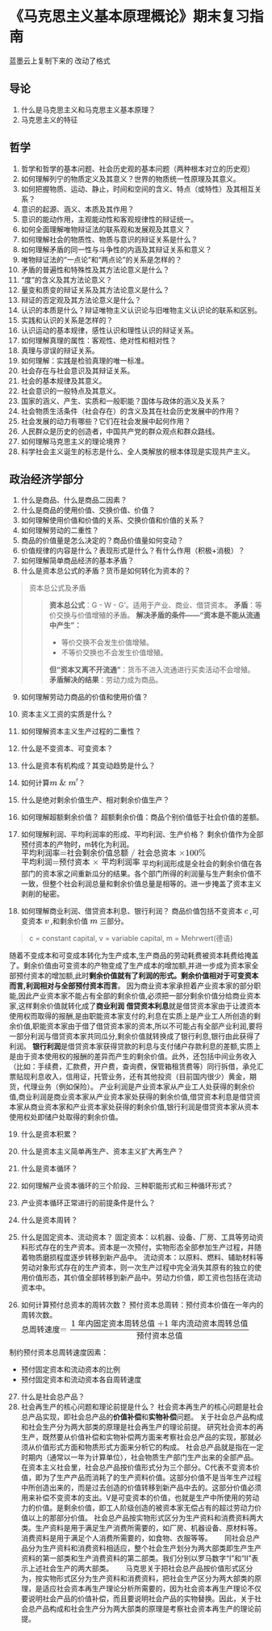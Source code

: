 # 《马克思主义基本原理概论》期末复习指南
蓝墨云上复制下来的 改动了格式
## 导论
1. 什么是马克思主义和马克思主义基本原理？
2. 马克思主义的特征

## 哲学
1. 哲学和哲学的基本问题、社会历史观的基本问题（两种根本对立的历史观）
2. 如何理解列宁的物质定义及其意义？世界的物质统一性原理及其意义。
3. 如何把握物质、运动、静止，时间和空间的含义、特点（或特性）及其相互关系？
4. 意识的起源、涵义、本质及其作用？ 
5. 意识的能动作用，主观能动性和客观规律性的辩证统一。
6. 如何全面理解唯物辩证法的联系观和发展观及其意义？
7. 如何理解社会的物质性、物质与意识的辩证关系是什么？
8. 如何理解矛盾的同一性与斗争性的内涵及其辩证关系和意义？
9. 唯物辩证法的“一点论”和“两点论”的关系是怎样的？
10. 矛盾的普遍性和特殊性及其方法论意义是什么？
11. “度”的含义及其方法论意义？
12. 量变和质变的辩证关系及其方法论意义是什么？
13. 辩证的否定观及其方法论意义是什么？
14. 认识的本质是什么？辩证唯物主义认识论与旧唯物主义认识论的联系和区别。
15. 实践和认识的关系是怎样的？
16. 认识运动的基本规律，感性认识和理性认识的辩证关系。
17. 如何理解真理的属性：客观性、绝对性和相对性？
18. 真理与谬误的辩证关系。
19. 如何理解：实践是检验真理的唯一标准。
20. 社会存在与社会意识及其辩证关系。
21. 社会的基本规律及其意义。
22. 社会意识的一般特点及其意义。
23. 国家的涵义、产生、实质和一般职能？国体与政体的涵义及关系？
24. 社会物质生活条件（社会存在）的含义及其在社会历史发展中的作用？
25. 社会发展的动力有哪些？它们在社会发展中起何作用？
26. 人民群众是历史的创造者，中国共产党的群众观点和群众路线。
27. 如何理解马克思主义的理论境界？
28. 科学社会主义诞生的标志是什么、全人类解放的根本体现是实现共产主义。

## 政治经济学部分
1. 什么是商品、什么是商品二因素？
2. 什么是商品的使用价值、交换价值、价值？
3. 如何理解使用价值和价值的关系、交换价值和价值的关系？
4. 如何理解劳动的二重性？
5. 商品的价值量是怎么决定的？商品价值量如何变动？
6. 价值规律的内容是什么？表现形式是什么？有什么作用（积极+消极）？
7. 如何理解简单商品经济的基本矛盾？
8. 什么是资本总公式的矛盾？货币是如何转化为资本的？

> 资本总公式及矛盾
>> **资本总公式**：G - W - G'。适用于产业、商业、借贷资本。
>> **矛盾**：等价交换与价值增殖的矛盾。
>> **解决矛盾的条件——“资本是不能从流通中产生”：** 
>> + 等价交换不会发生价值增殖。 
>> + 不等价交换也不会发生价值增殖。
>> 
>> **但“资本又离不开流通”**：货币不进入流通进行买卖活动不会增殖。
>> **矛盾解决的结果**：劳动力成为商品。

9. 如何理解劳动力商品的价值和使用价值？
10. 资本主义工资的实质是什么？
11. 如何理解资本主义生产过程的二重性？
12. 什么是不变资本、可变资本？
13. 什么是资本有机构成？其变动趋势是什么？
14. 如何计算<svg xmlns="http://www.w3.org/2000/svg" width="7.417ex" height="1.88ex" viewBox="0 -809 3278.5 831" xmlns:xlink="http://www.w3.org/1999/xlink" aria-hidden="true" style=""><defs><path id="MJX-44-TEX-I-1D45A" d="M21 287Q22 293 24 303T36 341T56 388T88 425T132 442T175 435T205 417T221 395T229 376L231 369Q231 367 232 367L243 378Q303 442 384 442Q401 442 415 440T441 433T460 423T475 411T485 398T493 385T497 373T500 364T502 357L510 367Q573 442 659 442Q713 442 746 415T780 336Q780 285 742 178T704 50Q705 36 709 31T724 26Q752 26 776 56T815 138Q818 149 821 151T837 153Q857 153 857 145Q857 144 853 130Q845 101 831 73T785 17T716 -10Q669 -10 648 17T627 73Q627 92 663 193T700 345Q700 404 656 404H651Q565 404 506 303L499 291L466 157Q433 26 428 16Q415 -11 385 -11Q372 -11 364 -4T353 8T350 18Q350 29 384 161L420 307Q423 322 423 345Q423 404 379 404H374Q288 404 229 303L222 291L189 157Q156 26 151 16Q138 -11 108 -11Q95 -11 87 -5T76 7T74 17Q74 30 112 181Q151 335 151 342Q154 357 154 369Q154 405 129 405Q107 405 92 377T69 316T57 280Q55 278 41 278H27Q21 284 21 287Z"></path><path id="MJX-44-TEX-N-A0" d=""></path><path id="MJX-44-TEX-N-26" d="M156 540Q156 620 201 668T302 716Q354 716 377 671T401 578Q401 505 287 386L274 373Q309 285 416 148L429 132L437 142Q474 191 543 309L562 341V349Q562 368 541 376T498 385H493V431H502L626 428Q709 428 721 431H727V385H712Q688 384 669 379T639 369T618 354T603 337T591 316T578 295Q537 223 506 176T464 117T454 104Q454 102 471 85T497 62Q543 24 585 24Q618 24 648 48T682 113V121H722V112Q721 94 714 75T692 32T646 -7T574 -22Q491 -19 414 42L402 51L391 42Q312 -22 224 -22Q144 -22 93 25T42 135Q42 153 46 169T55 197T74 225T96 249T125 278T156 308L195 347L190 360Q185 372 182 382T174 411T165 448T159 491T156 540ZM361 576Q361 613 348 646T305 679Q272 679 252 649T232 572Q232 497 255 426L259 411L267 420Q361 519 361 576ZM140 164Q140 103 167 64T240 24Q271 24 304 36T356 61T374 77Q295 156 235 262L220 292L210 310L193 293Q177 277 169 268T151 229T140 164Z"></path><path id="MJX-44-TEX-N-2032" d="M79 43Q73 43 52 49T30 61Q30 68 85 293T146 528Q161 560 198 560Q218 560 240 545T262 501Q262 496 260 486Q259 479 173 263T84 45T79 43Z"></path></defs><g stroke="currentColor" fill="currentColor" stroke-width="0" transform="matrix(1 0 0 -1 0 0)"><g data-mml-node="math"><g data-mml-node="mi"><use xlink:href="#MJX-44-TEX-I-1D45A"></use></g><g data-mml-node="mtext" transform="translate(878, 0)"><use xlink:href="#MJX-44-TEX-N-A0"></use></g><g data-mml-node="mi" transform="translate(1128, 0)"><use xlink:href="#MJX-44-TEX-N-26"></use></g><g data-mml-node="mtext" transform="translate(1906, 0)"><use xlink:href="#MJX-44-TEX-N-A0"></use></g><g data-mml-node="msup" transform="translate(2156, 0)"><g data-mml-node="mi"><use xlink:href="#MJX-44-TEX-I-1D45A"></use></g><g data-mml-node="mo" transform="translate(878, 413) scale(0.707)"><use xlink:href="#MJX-44-TEX-N-2032"></use></g></g></g></g></svg>？
15. 什么是绝对剩余价值生产、相对剩余价值生产？
16. 如何理解超额剩余价值？
超额剩余价值：商品个别价值低于社会价值的差额。
17. 如何理解利润、平均利润率的形成、平均利润、生产价格？
剩余价值作为全部预付资本的产物时，m转化为利润。
<svg xmlns="http://www.w3.org/2000/svg" width="47.815ex" height="2.262ex" viewBox="0 -750 21134.3 1000" xmlns:xlink="http://www.w3.org/1999/xlink" aria-hidden="true" style=""><defs><path id="MJX-20-TEX-N-3D" d="M56 347Q56 360 70 367H707Q722 359 722 347Q722 336 708 328L390 327H72Q56 332 56 347ZM56 153Q56 168 72 173H708Q722 163 722 153Q722 140 707 133H70Q56 140 56 153Z"></path><path id="MJX-20-TEX-N-2F" d="M423 750Q432 750 438 744T444 730Q444 725 271 248T92 -240Q85 -250 75 -250Q68 -250 62 -245T56 -231Q56 -221 230 257T407 740Q411 750 423 750Z"></path><path id="MJX-20-TEX-N-D7" d="M630 29Q630 9 609 9Q604 9 587 25T493 118L389 222L284 117Q178 13 175 11Q171 9 168 9Q160 9 154 15T147 29Q147 36 161 51T255 146L359 250L255 354Q174 435 161 449T147 471Q147 480 153 485T168 490Q173 490 175 489Q178 487 284 383L389 278L493 382Q570 459 587 475T609 491Q630 491 630 471Q630 464 620 453T522 355L418 250L522 145Q606 61 618 48T630 29Z"></path><path id="MJX-20-TEX-N-31" d="M213 578L200 573Q186 568 160 563T102 556H83V602H102Q149 604 189 617T245 641T273 663Q275 666 285 666Q294 666 302 660V361L303 61Q310 54 315 52T339 48T401 46H427V0H416Q395 3 257 3Q121 3 100 0H88V46H114Q136 46 152 46T177 47T193 50T201 52T207 57T213 61V578Z"></path><path id="MJX-20-TEX-N-30" d="M96 585Q152 666 249 666Q297 666 345 640T423 548Q460 465 460 320Q460 165 417 83Q397 41 362 16T301 -15T250 -22Q224 -22 198 -16T137 16T82 83Q39 165 39 320Q39 494 96 585ZM321 597Q291 629 250 629Q208 629 178 597Q153 571 145 525T137 333Q137 175 145 125T181 46Q209 16 250 16Q290 16 318 46Q347 76 354 130T362 333Q362 478 354 524T321 597Z"></path><path id="MJX-20-TEX-N-25" d="M465 605Q428 605 394 614T340 632T319 641Q332 608 332 548Q332 458 293 403T202 347Q145 347 101 402T56 548Q56 637 101 693T202 750Q241 750 272 719Q359 642 464 642Q580 642 650 732Q662 748 668 749Q670 750 673 750Q682 750 688 743T693 726Q178 -47 170 -52Q166 -56 160 -56Q147 -56 142 -45Q137 -36 142 -27Q143 -24 363 304Q469 462 525 546T581 630Q528 605 465 605ZM207 385Q235 385 263 427T292 548Q292 617 267 664T200 712Q193 712 186 709T167 698T147 668T134 615Q132 595 132 548V527Q132 436 165 403Q183 385 203 385H207ZM500 146Q500 234 544 290T647 347Q699 347 737 292T776 146T737 0T646 -56Q590 -56 545 0T500 146ZM651 -18Q679 -18 707 24T736 146Q736 215 711 262T644 309Q637 309 630 306T611 295T591 265T578 212Q577 200 577 146V124Q577 -18 647 -18H651Z"></path></defs><g stroke="currentColor" fill="currentColor" stroke-width="0" transform="matrix(1 0 0 -1 0 0)"><g data-mml-node="math"><g data-mml-node="mo"><text data-variant="normal" transform="matrix(1 0 0 -1 0 0)" font-size="884px" font-family="serif">平</text><text data-variant="normal" transform="translate(884, 0) matrix(1 0 0 -1 0 0)" font-size="884px" font-family="serif">均</text><text data-variant="normal" transform="translate(1768, 0) matrix(1 0 0 -1 0 0)" font-size="884px" font-family="serif">利</text><text data-variant="normal" transform="translate(2652, 0) matrix(1 0 0 -1 0 0)" font-size="884px" font-family="serif">润</text><text data-variant="normal" transform="translate(3536, 0) matrix(1 0 0 -1 0 0)" font-size="884px" font-family="serif">率</text><use xlink:href="#MJX-20-TEX-N-3D" transform="translate(4420, 0)"></use><text data-variant="normal" transform="translate(5198, 0) matrix(1 0 0 -1 0 0)" font-size="884px" font-family="serif">社</text><text data-variant="normal" transform="translate(6082, 0) matrix(1 0 0 -1 0 0)" font-size="884px" font-family="serif">会</text><text data-variant="normal" transform="translate(6966, 0) matrix(1 0 0 -1 0 0)" font-size="884px" font-family="serif">剩</text><text data-variant="normal" transform="translate(7850, 0) matrix(1 0 0 -1 0 0)" font-size="884px" font-family="serif">余</text><text data-variant="normal" transform="translate(8734, 0) matrix(1 0 0 -1 0 0)" font-size="884px" font-family="serif">价</text><text data-variant="normal" transform="translate(9618, 0) matrix(1 0 0 -1 0 0)" font-size="884px" font-family="serif">值</text><text data-variant="normal" transform="translate(10502, 0) matrix(1 0 0 -1 0 0)" font-size="884px" font-family="serif">总</text><text data-variant="normal" transform="translate(11386, 0) matrix(1 0 0 -1 0 0)" font-size="884px" font-family="serif">额</text></g><g data-mml-node="TeXAtom" data-mjx-texclass="ORD" transform="translate(12547.8, 0)"><g data-mml-node="mo"><use xlink:href="#MJX-20-TEX-N-2F"></use></g></g><g data-mml-node="mo" transform="translate(13325.6, 0)"><text data-variant="normal" transform="matrix(1 0 0 -1 0 0)" font-size="884px" font-family="serif">社</text><text data-variant="normal" transform="translate(884, 0) matrix(1 0 0 -1 0 0)" font-size="884px" font-family="serif">会</text><text data-variant="normal" transform="translate(1768, 0) matrix(1 0 0 -1 0 0)" font-size="884px" font-family="serif">总</text><text data-variant="normal" transform="translate(2652, 0) matrix(1 0 0 -1 0 0)" font-size="884px" font-family="serif">资</text><text data-variant="normal" transform="translate(3536, 0) matrix(1 0 0 -1 0 0)" font-size="884px" font-family="serif">本</text></g><g data-mml-node="mo" transform="translate(18023.3, 0)"><use xlink:href="#MJX-20-TEX-N-D7"></use></g><g data-mml-node="mn" transform="translate(18801.3, 0)"><use xlink:href="#MJX-20-TEX-N-31"></use><use xlink:href="#MJX-20-TEX-N-30" transform="translate(500, 0)"></use><use xlink:href="#MJX-20-TEX-N-30" transform="translate(1000, 0)"></use></g><g data-mml-node="mi" transform="translate(20301.3, 0)"><use xlink:href="#MJX-20-TEX-N-25"></use></g></g></g></svg>
<svg xmlns="http://www.w3.org/2000/svg" width="30.777ex" height="2.149ex" viewBox="0 -750 13603.6 950" xmlns:xlink="http://www.w3.org/1999/xlink" aria-hidden="true" style=""><defs><path id="MJX-24-TEX-N-3D" d="M56 347Q56 360 70 367H707Q722 359 722 347Q722 336 708 328L390 327H72Q56 332 56 347ZM56 153Q56 168 72 173H708Q722 163 722 153Q722 140 707 133H70Q56 140 56 153Z"></path><path id="MJX-24-TEX-N-D7" d="M630 29Q630 9 609 9Q604 9 587 25T493 118L389 222L284 117Q178 13 175 11Q171 9 168 9Q160 9 154 15T147 29Q147 36 161 51T255 146L359 250L255 354Q174 435 161 449T147 471Q147 480 153 485T168 490Q173 490 175 489Q178 487 284 383L389 278L493 382Q570 459 587 475T609 491Q630 491 630 471Q630 464 620 453T522 355L418 250L522 145Q606 61 618 48T630 29Z"></path></defs><g stroke="currentColor" fill="currentColor" stroke-width="0" transform="matrix(1 0 0 -1 0 0)"><g data-mml-node="math"><g data-mml-node="mo"><text data-variant="normal" transform="matrix(1 0 0 -1 0 0)" font-size="884px" font-family="serif">平</text><text data-variant="normal" transform="translate(884, 0) matrix(1 0 0 -1 0 0)" font-size="884px" font-family="serif">均</text><text data-variant="normal" transform="translate(1768, 0) matrix(1 0 0 -1 0 0)" font-size="884px" font-family="serif">利</text><text data-variant="normal" transform="translate(2652, 0) matrix(1 0 0 -1 0 0)" font-size="884px" font-family="serif">润</text><use xlink:href="#MJX-24-TEX-N-3D" transform="translate(3536, 0)"></use><text data-variant="normal" transform="translate(4314, 0) matrix(1 0 0 -1 0 0)" font-size="884px" font-family="serif">预</text><text data-variant="normal" transform="translate(5198, 0) matrix(1 0 0 -1 0 0)" font-size="884px" font-family="serif">付</text><text data-variant="normal" transform="translate(6082, 0) matrix(1 0 0 -1 0 0)" font-size="884px" font-family="serif">资</text><text data-variant="normal" transform="translate(6966, 0) matrix(1 0 0 -1 0 0)" font-size="884px" font-family="serif">本</text></g><g data-mml-node="mo" transform="translate(8127.8, 0)"><use xlink:href="#MJX-24-TEX-N-D7"></use></g><g data-mml-node="mo" transform="translate(9183.6, 0)"><text data-variant="normal" transform="matrix(1 0 0 -1 0 0)" font-size="884px" font-family="serif">平</text><text data-variant="normal" transform="translate(884, 0) matrix(1 0 0 -1 0 0)" font-size="884px" font-family="serif">均</text><text data-variant="normal" transform="translate(1768, 0) matrix(1 0 0 -1 0 0)" font-size="884px" font-family="serif">利</text><text data-variant="normal" transform="translate(2652, 0) matrix(1 0 0 -1 0 0)" font-size="884px" font-family="serif">润</text><text data-variant="normal" transform="translate(3536, 0) matrix(1 0 0 -1 0 0)" font-size="884px" font-family="serif">率</text></g></g></g></svg>
平均利润形成是全社会的剩余价值在各部门的资本家之间重新瓜分的结果。各个部门所得的利润量与生产剩余价值不一致，但整个社会利润总量和剩余价值总量是相等的。进一步掩盖了资本主义剥削的秘密。

18. 如何理解商业利润、借贷资本利息、银行利润？
商品价值包括不变资本 <svg xmlns="http://www.w3.org/2000/svg" width="0.98ex" height="1.025ex" viewBox="0 -442 433 453" xmlns:xlink="http://www.w3.org/1999/xlink" aria-hidden="true" style=""><defs><path id="MJX-12-TEX-I-1D450" d="M34 159Q34 268 120 355T306 442Q362 442 394 418T427 355Q427 326 408 306T360 285Q341 285 330 295T319 325T330 359T352 380T366 386H367Q367 388 361 392T340 400T306 404Q276 404 249 390Q228 381 206 359Q162 315 142 235T121 119Q121 73 147 50Q169 26 205 26H209Q321 26 394 111Q403 121 406 121Q410 121 419 112T429 98T420 83T391 55T346 25T282 0T202 -11Q127 -11 81 37T34 159Z"></path></defs><g stroke="currentColor" fill="currentColor" stroke-width="0" transform="matrix(1 0 0 -1 0 0)"><g data-mml-node="math"><g data-mml-node="mi"><use xlink:href="#MJX-12-TEX-I-1D450"></use></g></g></g></svg> ,可变资本 <svg xmlns="http://www.w3.org/2000/svg" width="1.097ex" height="1.027ex" viewBox="0 -443 485 454" xmlns:xlink="http://www.w3.org/1999/xlink" aria-hidden="true" style=""><defs><path id="MJX-16-TEX-I-1D463" d="M173 380Q173 405 154 405Q130 405 104 376T61 287Q60 286 59 284T58 281T56 279T53 278T49 278T41 278H27Q21 284 21 287Q21 294 29 316T53 368T97 419T160 441Q202 441 225 417T249 361Q249 344 246 335Q246 329 231 291T200 202T182 113Q182 86 187 69Q200 26 250 26Q287 26 319 60T369 139T398 222T409 277Q409 300 401 317T383 343T365 361T357 383Q357 405 376 424T417 443Q436 443 451 425T467 367Q467 340 455 284T418 159T347 40T241 -11Q177 -11 139 22Q102 54 102 117Q102 148 110 181T151 298Q173 362 173 380Z"></path></defs><g stroke="currentColor" fill="currentColor" stroke-width="0" transform="matrix(1 0 0 -1 0 0)"><g data-mml-node="math"><g data-mml-node="mi"><use xlink:href="#MJX-16-TEX-I-1D463"></use></g></g></g></svg> ,和剩余价值 <svg xmlns="http://www.w3.org/2000/svg" width="1.986ex" height="1.025ex" viewBox="0 -442 878 453" xmlns:xlink="http://www.w3.org/1999/xlink" aria-hidden="true" style=""><defs><path id="MJX-18-TEX-I-1D45A" d="M21 287Q22 293 24 303T36 341T56 388T88 425T132 442T175 435T205 417T221 395T229 376L231 369Q231 367 232 367L243 378Q303 442 384 442Q401 442 415 440T441 433T460 423T475 411T485 398T493 385T497 373T500 364T502 357L510 367Q573 442 659 442Q713 442 746 415T780 336Q780 285 742 178T704 50Q705 36 709 31T724 26Q752 26 776 56T815 138Q818 149 821 151T837 153Q857 153 857 145Q857 144 853 130Q845 101 831 73T785 17T716 -10Q669 -10 648 17T627 73Q627 92 663 193T700 345Q700 404 656 404H651Q565 404 506 303L499 291L466 157Q433 26 428 16Q415 -11 385 -11Q372 -11 364 -4T353 8T350 18Q350 29 384 161L420 307Q423 322 423 345Q423 404 379 404H374Q288 404 229 303L222 291L189 157Q156 26 151 16Q138 -11 108 -11Q95 -11 87 -5T76 7T74 17Q74 30 112 181Q151 335 151 342Q154 357 154 369Q154 405 129 405Q107 405 92 377T69 316T57 280Q55 278 41 278H27Q21 284 21 287Z"></path></defs><g stroke="currentColor" fill="currentColor" stroke-width="0" transform="matrix(1 0 0 -1 0 0)"><g data-mml-node="math"><g data-mml-node="mi"><use xlink:href="#MJX-18-TEX-I-1D45A"></use></g></g></g></svg> 三部分。
> c = constant capital, v = variable capital, m = Mehrwert(德语)

随着不变成本和可变成本转化为生产成本,生产商品的劳动耗费被资本耗费给掩盖了。剩余价值由可变资本的产物变成了生产成本的增加额,并进一步成为资本家全部预付资本的增加额,此时**剩余价值就有了利润的形式。剩余价值相对于可变资本而言,利润相对与全部预付资本而言**。
因为商业资本家承担着产业资本家的部分职能,因此产业资本家不能占有全部的剩余价值,必须把一部分剩余价值分给商业资本家,这样剩余价值就转化成了**商业利润**
**借贷资本利息**就是借贷资本家由于让渡资本使用权而取得的报酬,是由职能资本家支付的,利息在实质上是产业工人所创造的剩余价值,职能资本家由于借了借贷资本家的资本,所以不可能占有全部产业利润,要将一部分利润与借贷资本家共同瓜分,剩余价值就转换成了银行利息,银行由此获得了利润。
**银行利润**是借贷资本家获得贷款的利息与支付储户存款利息的差额,实质上是由于资本使用权的报酬的差异而产生的剩余价值。此外，还包括中间业务收入（比如：手续费，汇款费，开户费，查询费，保管箱租赁费等）同行拆借，承兑汇票贴现利息收入，信用证，托管业务，还有其他投资（目前国内很少）黄金，期货，代理业务（例如保险）。
产业利润是产业资本家从产业工人处获得的剩余价值,商业利润是商业资本家从产业资本家处获得的剩余价值,借贷资本利息是借贷资本家从商业资本家和产业资本家处获得的剩余价值,银行利润是借贷资本家从资本使用权处即储户处取得的剩余价值。

19. 什么是资本积累？
20. 什么是资本主义简单再生产、资本主义扩大再生产？
21. 什么是资本循环？
22. 如何理解产业资本循环的三个阶段、三种职能形式和三种循环形式？
23. 产业资本循环正常进行的前提条件是什么？
24. 什么是资本周转？
25. 什么是固定资本、流动资本？
固定资本：以机器、设备、厂房、工具等劳动资料形式存在的生产资本。资本是一次预付，实物形态全部参加生产过程，并随着物质磨损程度逐步转移到新产品中。
流动资本：以原料、燃料、辅助材料等劳动对象形式存在的生产资本，则一次生产过程中完全消失其原有的独立的使用价值形态，其价值全部转移到新产品中。劳动力价值，即工资也包括在流动资本中。

26. 如何计算预付总资本的周转次数？
预付资本总周转：预付资本价值在一年内的周转次数。
<svg xmlns="http://www.w3.org/2000/svg" width="59.292ex" height="5.285ex" viewBox="0 -1426 26207.1 2336" xmlns:xlink="http://www.w3.org/1999/xlink" aria-hidden="true" style=""><defs><path id="MJX-6-TEX-N-3D" d="M56 347Q56 360 70 367H707Q722 359 722 347Q722 336 708 328L390 327H72Q56 332 56 347ZM56 153Q56 168 72 173H708Q722 163 722 153Q722 140 707 133H70Q56 140 56 153Z"></path><path id="MJX-6-TEX-N-31" d="M213 578L200 573Q186 568 160 563T102 556H83V602H102Q149 604 189 617T245 641T273 663Q275 666 285 666Q294 666 302 660V361L303 61Q310 54 315 52T339 48T401 46H427V0H416Q395 3 257 3Q121 3 100 0H88V46H114Q136 46 152 46T177 47T193 50T201 52T207 57T213 61V578Z"></path><path id="MJX-6-TEX-N-2B" d="M56 237T56 250T70 270H369V420L370 570Q380 583 389 583Q402 583 409 568V270H707Q722 262 722 250T707 230H409V-68Q401 -82 391 -82H389H387Q375 -82 369 -68V230H70Q56 237 56 250Z"></path></defs><g stroke="currentColor" fill="currentColor" stroke-width="0" transform="matrix(1 0 0 -1 0 0)"><g data-mml-node="math"><g data-mml-node="mo"><text data-variant="normal" transform="matrix(1 0 0 -1 0 0)" font-size="884px" font-family="serif">总</text><text data-variant="normal" transform="translate(884, 0) matrix(1 0 0 -1 0 0)" font-size="884px" font-family="serif">周</text><text data-variant="normal" transform="translate(1768, 0) matrix(1 0 0 -1 0 0)" font-size="884px" font-family="serif">转</text><text data-variant="normal" transform="translate(2652, 0) matrix(1 0 0 -1 0 0)" font-size="884px" font-family="serif">速</text><text data-variant="normal" transform="translate(3536, 0) matrix(1 0 0 -1 0 0)" font-size="884px" font-family="serif">度</text><use xlink:href="#MJX-6-TEX-N-3D" transform="translate(4420, 0)"></use></g><g data-mml-node="mfrac" transform="translate(5475.8, 0)"><g data-mml-node="mrow" transform="translate(220, 676)"><g data-mml-node="mn"><use xlink:href="#MJX-6-TEX-N-31"></use></g><g data-mml-node="mo" transform="translate(777.8, 0)"><text data-variant="normal" transform="matrix(1 0 0 -1 0 0)" font-size="884px" font-family="serif">年</text><text data-variant="normal" transform="translate(884, 0) matrix(1 0 0 -1 0 0)" font-size="884px" font-family="serif">内</text><text data-variant="normal" transform="translate(1768, 0) matrix(1 0 0 -1 0 0)" font-size="884px" font-family="serif">固</text><text data-variant="normal" transform="translate(2652, 0) matrix(1 0 0 -1 0 0)" font-size="884px" font-family="serif">定</text><text data-variant="normal" transform="translate(3536, 0) matrix(1 0 0 -1 0 0)" font-size="884px" font-family="serif">资</text><text data-variant="normal" transform="translate(4420, 0) matrix(1 0 0 -1 0 0)" font-size="884px" font-family="serif">本</text><text data-variant="normal" transform="translate(5304, 0) matrix(1 0 0 -1 0 0)" font-size="884px" font-family="serif">周</text><text data-variant="normal" transform="translate(6188, 0) matrix(1 0 0 -1 0 0)" font-size="884px" font-family="serif">转</text><text data-variant="normal" transform="translate(7072, 0) matrix(1 0 0 -1 0 0)" font-size="884px" font-family="serif">总</text><text data-variant="normal" transform="translate(7956, 0) matrix(1 0 0 -1 0 0)" font-size="884px" font-family="serif">值</text></g><g data-mml-node="mo" transform="translate(9895.6, 0)"><use xlink:href="#MJX-6-TEX-N-2B"></use></g><g data-mml-node="mn" transform="translate(10673.6, 0)"><use xlink:href="#MJX-6-TEX-N-31"></use></g><g data-mml-node="mo" transform="translate(11451.3, 0)"><text data-variant="normal" transform="matrix(1 0 0 -1 0 0)" font-size="884px" font-family="serif">年</text><text data-variant="normal" transform="translate(884, 0) matrix(1 0 0 -1 0 0)" font-size="884px" font-family="serif">内</text><text data-variant="normal" transform="translate(1768, 0) matrix(1 0 0 -1 0 0)" font-size="884px" font-family="serif">流</text><text data-variant="normal" transform="translate(2652, 0) matrix(1 0 0 -1 0 0)" font-size="884px" font-family="serif">动</text><text data-variant="normal" transform="translate(3536, 0) matrix(1 0 0 -1 0 0)" font-size="884px" font-family="serif">资</text><text data-variant="normal" transform="translate(4420, 0) matrix(1 0 0 -1 0 0)" font-size="884px" font-family="serif">本</text><text data-variant="normal" transform="translate(5304, 0) matrix(1 0 0 -1 0 0)" font-size="884px" font-family="serif">周</text><text data-variant="normal" transform="translate(6188, 0) matrix(1 0 0 -1 0 0)" font-size="884px" font-family="serif">转</text><text data-variant="normal" transform="translate(7072, 0) matrix(1 0 0 -1 0 0)" font-size="884px" font-family="serif">总</text><text data-variant="normal" transform="translate(7956, 0) matrix(1 0 0 -1 0 0)" font-size="884px" font-family="serif">值</text></g></g><g data-mml-node="mrow" transform="translate(7713.7, -710)"><g data-mml-node="mo"><text data-variant="normal" transform="matrix(1 0 0 -1 0 0)" font-size="884px" font-family="serif">预</text><text data-variant="normal" transform="translate(884, 0) matrix(1 0 0 -1 0 0)" font-size="884px" font-family="serif">付</text><text data-variant="normal" transform="translate(1768, 0) matrix(1 0 0 -1 0 0)" font-size="884px" font-family="serif">资</text><text data-variant="normal" transform="translate(2652, 0) matrix(1 0 0 -1 0 0)" font-size="884px" font-family="serif">本</text><text data-variant="normal" transform="translate(3536, 0) matrix(1 0 0 -1 0 0)" font-size="884px" font-family="serif">总</text><text data-variant="normal" transform="translate(4420, 0) matrix(1 0 0 -1 0 0)" font-size="884px" font-family="serif">值</text></g></g><rect width="20491.3" height="60" x="120" y="220"></rect></g></g></g></svg>

制约预付资本总周转速度因素：
+ 预付固定资本和流动资本的比例
+ 预付固定资本和流动资本各自周转速度

27. 什么是社会总产品？
28. 社会再生产的核心问题和理论前提是什么？
社会资本再生产的核心问题是社会总产品实现，即社会总产品的**价值补偿**和**实物补偿**问题。
关于社会总产品构成和社会生产分为两大部类的原理是社会再生产的理论前提。
研究社会资本的再生产，既然要从价值补偿和实物补偿两方面来考察社会总产品的实现，那就必须从价值形式方面和物质形式方面来分析它的构成。
社会总产品就是指在一定时期内（通常以一年为计算单位），社会物质生产部门生产出来的全部产品。在资本主义社会里，社会总产品按价值形式分为三个部分。C代表不变资本价值，即为了生产产品而消耗了的生产资料价值。这部分价值不是当年生产过程中所创造出来的，而是过去创造的价值转移到新产品中去的。这部分价值必须用来补偿不变资本的支出。V是可变资本的价值，也就是生产中所使用的劳动力的价值。是剩余价值，即工人阶级创造的被资本家无偿占有的超过劳动力价值以上的那部分价值。
社会总产品按实物形式区分为生产资料和消费资料两大类。生产资料是用于满足生产消费所需要的，如厂房、机器设备、原材料等。消费资料是用于满足个人消费所需要的，如食物、衣服等等。　　
同社会总产品分为生产资料和消费资料相适应，整个社会生产划分为两大部类即生产生产资料的第一部类和生产消费资料的第二部类。我们分别以罗马数字“Ⅰ”和“Ⅱ”表示上述社会生产的两大部类。　　
马克思关于把社会总产品按价值形式区分为，按实物形式区分为生产资料和消费资料，把社会生产区分为两大部类的原理，是适应社会资本再生产理论分析所需要的，因为社会资本再生产理论不仅要说明社会产品的价值补偿，而且要说明社会产品的实物替换。因此，关于社会总产品构成和社会生产分为两大部类的原理是考察社会资本再生产的理论前提。